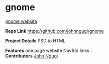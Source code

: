 # gnome

[gnome website](wrestler-dawn-75344.bitballoon.com "Gnome Website")

**Repo Link**
https://github.com/johnngugi/gnome

**Project Details** PSD to HTML 

**Features** one page website NavBar links :  
**Contributors** [John Ngugi](https://github.com/johnngugi)
